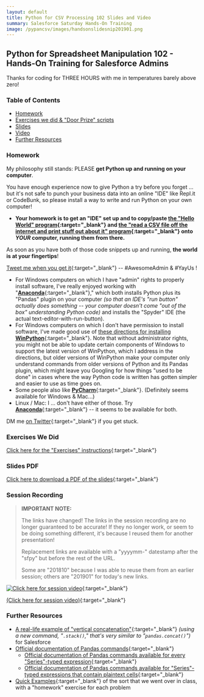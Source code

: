 ```yaml
---
layout: default
title: Python for CSV Processing 102 Slides and Video
summary: Salesforce Saturday Hands-On Training
image: /pypancsv/images/handsonslidesnip201901.png
---
```


## Python for Spreadsheet Manipulation 102 - Hands-On Training for Salesforce Admins

Thanks for coding for THREE HOURS with me in temperatures barely above zero!

### Table of Contents

* [Homework](#homework)
* [Exercises we did & "Door Prize" scripts](#exercises)
* [Slides](#slides-pdf)
* [Video](#session-recording)
* [Further Resources](#further-resources)

### Homework

My philosophy still stands:  PLEASE **get Python up and running on your computer**.

You have enough experience now to give Python a try before you forget ... but it's not safe to punch your business data into an online "IDE" like Repl.it or CodeBunk, so please install a way to write and run Python on your own computer!

* **Your homework is to get an "IDE" set up and to copy/paste [the "Hello World" program](https://codebunk.com/b/612238124/){:target="_blank"} and [the "read a CSV file off the internet and print stuff out about it" program](https://codebunk.com/b/437206634/){:target="_blank"} onto _YOUR_ computer, running them from there.**

As soon as you have both of those code snippets up and running, **the world is at your fingertips**!

[Tweet me when you get it](https://www.twitter.com/KatieKodes){:target="_blank"} -- #AwesomeAdmin & #YayUs !

* For Windows computers on which I have "admin" rights to properly install software, I've really enjoyed working with "[**Anaconda**](https://www.anaconda.com/download/){:target="_blank"}," which both installs Python plus its "Pandas" plugin on your computer _(so that an IDE's "run button" actually does something -- your computer doesn't come "out of the box" understanding Python code)_ and installs the "Spyder" IDE (the actual text-editor-with-run-button).
* For Windows computers on which I don't have permission to install software, I've made good use of [these directions for installing **WinPython**](https://tinyurl.com/PyPanCsvWinIde){:target="_blank"}.  Note that without administrator rights, you might not be able to update certain components of Windows to support the latest version of WinPython, which I address in the directions, but older versions of WinPython make your computer only understand commands from older versions of Python and its Pandas plugin, which might leave you Googling for how things "used to be done" in cases where the way Python code is written has gotten simpler and easier to use as time goes on.
* Some people also like [**PyCharm**](https://www.jetbrains.com/pycharm/){:target="_blank"}.  (Definitely seems available for Windows & Mac...)
* Linux / Mac:  I ... don't have either of those.  Try [**Anaconda**](https://www.anaconda.com/download/){:target="_blank"} -- it seems to be available for both.

DM me [on Twitter](https://www.twitter.com/KatieKodes){:target="_blank"} if you get stuck.

<div id='exercises'/>

### Exercises We Did

[Click here for the "Exercises" instructions](exercises){:target="_blank"}

### Slides PDF

[Click here to download a PDF of the slides](HandsOn201901.pdf){:target="_blank"}

### Session Recording

> **IMPORTANT NOTE:**
> 
> The links have changed!  The links in the session recording are no longer guaranteed to be accurate!  If they no longer work, or seem to be doing something different, it's because I reused them for another presentation!
> 
> Replacement links are available with a "yyyymm-" datestamp after the "sfpy" but before the rest of the URL.
> 
> Some are "201810" because I was able to reuse them from an earlier session; others are "201901" for today's new links.

[![Click here for session video](/pypancsv/images/handsonslidesnip201901.png)](https://www.youtube.com/watch?v=F0k-tizlicA "Python for Spreadsheet Manipulation 102 - video"){:target="_blank"}

[(Click here for session video)](https://www.youtube.com/watch?v=F0k-tizlicA "Python for Spreadsheet Manipulation 102 - video"){:target="_blank"}

### Further Resources

* [A real-life example of "vertical concatenation"](https://katiekodes.com/group-status-values/){:target="_blank"} _(using a new command, "`.stack()`," that's very similar to "`pandas.concat()`")_ for Salesforce
* [Official documentation of Pandas commands](https://pandas.pydata.org/pandas-docs/stable/api.html){:target="_blank"}
  * [Official documentation of Pandas commands available for every "Series"-typed expression](https://pandas.pydata.org/pandas-docs/stable/api.html#series){:target="_blank"}
  * [Official documentation of Pandas commands available for "Series"-typed expressions that contain plaintext cells](https://pandas.pydata.org/pandas-docs/stable/api.html#string-handling){:target="_blank"}
* [Quick Examples](/pypancsv/quickexamples){:target="_blank"} of the sort that we went over in class, with a "homework" exercise for each problem
